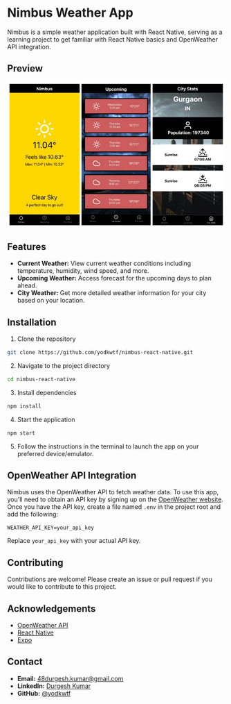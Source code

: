 # Nimbus Weather App

Nimbus is a simple weather application built with React Native, serving as a learning project to get familiar with React Native basics and OpenWeather API integration.

## Preview

![Nimbus Weather App](./assets/preview.jpg)

## Features

- **Current Weather:** View current weather conditions including temperature, humidity, wind speed, and more.
- **Upcoming Weather:** Access forecast for the upcoming days to plan ahead.
- **City Weather:** Get more detailed weather information for your city based on your location.

## Installation

1. Clone the repository

```bash
git clone https://github.com/yodkwtf/nimbus-react-native.git
```

2. Navigate to the project directory

```bash
cd nimbus-react-native
```

3. Install dependencies

```bash
npm install
```

4. Start the application

```bash
npm start
```

5. Follow the instructions in the terminal to launch the app on your preferred device/emulator.

## OpenWeather API Integration

Nimbus uses the OpenWeather API to fetch weather data. To use this app, you'll need to obtain an API key by signing up on the [OpenWeather website](https://openweathermap.org/). Once you have the API key, create a file named `.env` in the project root and add the following:

```.env
WEATHER_API_KEY=your_api_key
```

Replace `your_api_key` with your actual API key.

## Contributing

Contributions are welcome! Please create an issue or pull request if you would like to contribute to this project.

## Acknowledgements

- [OpenWeather API](https://openweathermap.org/)
- [React Native](https://reactnative.dev/)
- [Expo](https://expo.io/)

## Contact

- **Email:** [48durgesh.kumar@gmail.com](mailto:48durgesh.kumar@gmail.com)
- **LinkedIn:** [Durgesh Kumar](https://www.linkedin.com/in/durgesh-chaudhary/)
- **GitHub:** [@yodkwtf](https://github.com/yodkwtf)
